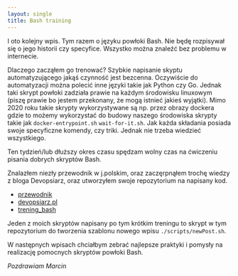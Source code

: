 ```yaml
---
layout: single
title: Bash training
---
```


I oto kolejny wpis. Tym razem o języku powłoki Bash. Nie będę rozpisywał się o jego historii czy specyfice. Wszystko można znaleźć bez problemu w internecie. 

Dlaczego zacząłem go trenować? Szybkie napisanie skyptu automatyzującego jakąś czynność jest bezcenna. Oczywiście do automatyzacji można polecić inne języki takie jak Python czy Go. Jednak taki skrypt powłoki zadziała prawie na każdym środowisku linuxowym (piszę prawie bo jestem przekonany, że mogą istnieć jakieś wyjątki). Mimo 2020 roku takie skrypty wykorzystywane są np. przez obrazy dockera gdzie to możemy wykorzystać do budowy naszego środowiska skrypty takie jak ```docker-entrypoint.sh``` ```wait-for-it.sh```. Jak każda składania posiada swoje specyficzne komendy, czy triki. Jednak nie trzeba wiedzieć wszystkiego.

Ten tydzień/lub dłuższy okres czasu spędzam wolny czas na ćwiczeniu pisania dobrych skryptów Bash. 

Znalazłem niezły przewodnik w j.polskim, oraz zaczęrpnąłem trochę wiedzy z bloga Devopsiarz, oraz utworzyłem swoje repozytorium na napisany kod.
* [przewodnik](https://bash.0x1fff.com/)
* [devopsiarz.pl](https://devopsiarz.pl/bash/tutorial-kurs-pisania-dobrych-skryptow-bash-wstep-dobre-praktyki-shellcheck/)
* [trening_bash](https://github.com/MarcinGladkowski/bash-training)

Jeden z moich skryptów napisany po tym krótkim treningu to skrypt w tym repozytorium do tworzenia szablonu nowego wpisu ```./scripts/newPost.sh```.

W następnych wpisach chciałbym zebrać najlepsze praktyki i pomysły na realizację pomocnych skryptów powłoki Bash.

_Pozdrawiam_
_Marcin_